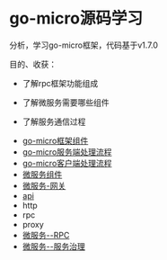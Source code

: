 # go-micro源码学习

分析，学习go-micro框架，代码基于v1.7.0

目的、收获：

- 了解rpc框架功能组成

- 了解微服务需要哪些组件

- 了解服务通信过程



* [go-micro框架组件](chapter1.md)
* [go-micro服务端处理流程](fu-wu-duan-chu-li-liu-cheng.md)
* [go-micro客户端处理流程](ke-hu-duan-chu-li-liu-cheng.md)
* [微服务组件](wei-fu-wu-zu-jian.md)
* [微服务-网关](wei-fu-52a1-wang-guan.md)
* [api](wei-fu-52a1-wang-guan/api.md)
* http
* rpc
* proxy
* [微服务--RPC](wei-fu-wu-zu-jian-zhi-fu-wu-zhu-ce-fa-xian.md)
* [微服务--服务治理](wei-fu-52a1-fu-wu-fu-zai-jun-heng.md)